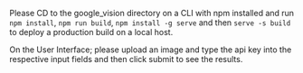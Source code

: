 Please CD to the google_vision directory on a CLI with npm installed and run `npm install`, `npm run build`, `npm install -g serve` and then `serve -s build` to deploy a production build on a local host.

On the User Interface; please upload an image and type the api key into the respective input fields and then click submit to see the results.
